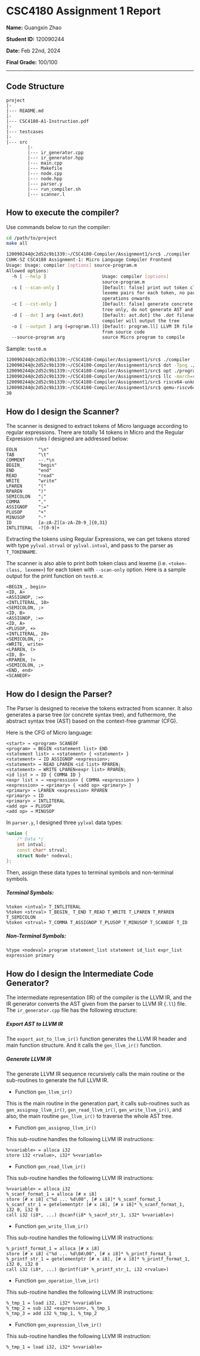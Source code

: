 # CSC4180 Assignment 1 Report

**Name:** Guangxin Zhao

**Student ID:** 120090244

**Date:** Feb 22nd, 2024

**Final Grade:** 100/100

---

## Code Structure

```
project
|-
|--- README.md
|-
|--- CSC4180-A1-Instruction.pdf
|-
|--- testcases
|-
|--- src
		|-
		|--- ir_generator.cpp
		|--- ir_generator.hpp
		|--- main.cpp
		|--- Makefile
		|--- node.cpp
		|--- node.hpp
		|--- parser.y
		|--- run_compiler.sh
		|--- scanner.l
```

## How to execute the compiler?

Use commands below to run the compiler:

```bash
cd /path/to/project
make all

120090244@c2d52c9b1339:~/CSC4180-Compiler/Assignment1/src$ ./compiler --help
CUHK-SZ CSC4180 Assignment-1: Micro Language Compiler Frontend
Usage: Usage: compiler [options] source-program.m
Allowed options:
  -h [ --help ]                     Usage: compiler [options] 
                                    source-program.m
  -s [ --scan-only ]                [Default: false] print out token class and 
                                    lexeme pairs for each token, no parsing 
                                    operations onwards
  -c [ --cst-only ]                 [Default: false] generate concrete syntax 
                                    tree only, do not generate AST and LLVM IR
  -d [ --dot ] arg (=ast.dot)       [Default: ast.dot] the .dot filename where 
                                    compiler will output the tree
  -o [ --output ] arg (=program.ll) [Default: program.ll] LLVM IR file compiled
                                    from source code
  --source-program arg              source Micro program to compile
```

Sample: `test0.m`

```bash
120090244@c2d52c9b1339:~/CSC4180-Compiler/Assignment1/src$ ./compiler ../testcases/test0.m
120090244@c2d52c9b1339:~/CSC4180-Compiler/Assignment1/src$ dot -Tpng ./ast.dot -o ./ast.png
120090244@c2d52c9b1339:~/CSC4180-Compiler/Assignment1/src$ opt ./program.ll -S --O3 -o ./program_optimized.ll
120090244@c2d52c9b1339:~/CSC4180-Compiler/Assignment1/src$ llc -march=riscv64 ./program_optimized.ll -o ./program.s
120090244@c2d52c9b1339:~/CSC4180-Compiler/Assignment1/src$ riscv64-unknown-linux-gnu-gcc ./program.s -o ./program
120090244@c2d52c9b1339:~/CSC4180-Compiler/Assignment1/src$ qemu-riscv64 -L /opt/riscv/sysroot ./program
30
```

## How do I design the Scanner?

The scanner is designed to extract tokens of Micro language according to regular expressions. There are totally 14 tokens in Micro and the Regular Expression rules I designed are addressed below:

```
EOLN        "\n"
TAB         "\t"
COMMENT     --.*\n
BEGIN_      "begin"
END         "end"
READ        "read"
WRITE       "write"
LPAREN      "("
RPAREN      ")"
SEMICOLON   ";"
COMMA       ","
ASSIGNOP    ":="
PLUSOP      "+"
MINUSOP     "-"
ID          [a-zA-Z][a-zA-Z0-9_]{0,31}
INTLITERAL  -?[0-9]+
```

Extracting the tokens using Regular Expressions, we can get tokens stored with type `yylval.strval` or `yylval.intval`, and pass to the parser as `T_TOKENNAME`.

The scanner is also able to print both token class and lexeme (i.e. `<token-class, lexeme>`) for each token with `--scan-only` option. Here is a sample output for the print function on `test0.m`:

```
<BEGIN_, begin>
<ID, A>
<ASSIGNOP, :=>
<INTLITERAL, 10>
<SEMICOLON, ;>
<ID, B>
<ASSIGNOP, :=>
<ID, A>
<PLUSOP, +>
<INTLITERAL, 20>
<SEMICOLON, ;>
<WRITE, write>
<LPAREN, (>
<ID, B>
<RPAREN, )>
<SEMICOLON, ;>
<END, end>
<SCANEOF>
```

## How do I design the Parser?

The Parser is designed to receive the tokens extracted from scanner. It also generates a parse tree (or concrete syntax tree), and futhermore, the abstract syntax tree (AST) based on the context-free grammar (CFG).

Here is the CFG of Micro language:

```
<start> → <program> SCANEOF
<program> → BEGIN <statement list> END
<statement list> → <statement> { <statement> }
<statement> → ID ASSIGNOP <expression>;
<statement> → READ LPAREN <id list> RPAREN;
<statement> → WRITE LPAREN<expr list> RPAREN;
<id list > → ID { COMMA ID }
<expr list > → <expression> { COMMA <expression> }
<expression> → <primary> { <add op> <primary> }
<primary> → LPAREN <expression> RPAREN
<primary> → ID
<primary> → INTLITERAL
<add op> → PLUSOP
<add op> → MINUSOP
```

In `parser.y`, I designed three `yylval` data types:

```c++
%union {
	/* Data */
	int intval;
	const char* strval;
	struct Node* nodeval;
};
```

Then, assign these data types to terminal symbols and non-terminal symbols.

##### Terminal Symbols:

```
%token <intval> T_INTLITERAL
%token <strval> T_BEGIN_ T_END T_READ T_WRITE T_LPAREN T_RPAREN T_SEMICOLON 
%token <strval> T_COMMA T_ASSIGNOP T_PLUSOP T_MINUSOP T_SCANEOF T_ID
```

##### Non-Terminal Symbols:

```
%type <nodeval> program statement_list statement id_list expr_list expression primary
```

## How do I design the Intermediate Code Generator?

The intermediate representation (IR) of the compiler is the LLVM IR, and the IR generator converts the AST given from the parser to LLVM IR (`.ll`) file. The `ir_generator.cpp` file has the following structure:

##### Export AST to LLVM IR

The `export_ast_to_llvm_ir()` function generates the LLVM IR header and main function structure. And it calls the `gen_llvm_ir()` function.

##### Generate LLVM IR

The generate LLVM IR sequence recursively calls the main routine or the sub-routines to generate the full LLVM IR.

-   Function `gen_llvm_ir()`

This is the main routine in the generation part, it calls sub-routines such as `gen_assignop_llvm_ir()`, `gen_read_llvm_ir()`, `gen_write_llvm_ir()`, and also, the main routine `gen_llvm_ir()` to traverse the whole AST tree.

-   Function `gen_assignop_llvm_ir()`

This sub-routine handles the following LLVM IR instructions:

```
%<variable> = alloca i32
store i32 <rvalue>, i32* %<variable>
```

-   Function `gen_read_llvm_ir()`

This sub-routine handles the following LLVM IR instructions:

```
%<variable> = alloca i32
%_scanf_format_1 = alloca [# x i8]
store [# x i8] c"%d ... %d\00", [# x i8]* %_scanf_format_1
%_scanf_str_1 = getelementptr [# x i8], [# x i8]* %_scanf_format_1, i32 0, i32 0
call i32 (i8*, ...) @scanf(i8* %_sacnf_str_1, i32* %<variable>)
```

-   Function `gen_write_llvm_ir()`

This sub-routine handles the following LLVM IR instructions:

````
%_printf_format_1 = alloca [# x i8]
store [# x i8] c"%d ... %d\0A\00", [# x i8]* %_printf_format_1
%_printf_str_1 = getelementptr [# x i8], [# x i8]* %_printf_format_1, i32 0, i32 0
call i32 (i8*, ...) @printf(i8* %_printf_str_1, i32 <rvalue>)
````

-   Function `gen_operation_llvm_ir()`

This sub-routine handles the following LLVM IR instructions:

```
%_tmp_1 = load i32, i32* %<variable>
%_tmp_2 = sub i32 <expression>, %_tmp_1
%_tmp_3 = add i32 %_tmp_1, %_tmp_2
```

-   Function `gen_expression_llvm_ir()`

This sub-routine handles the following LLVM IR instruction:

```
%_tmp_1 = load i32, i32* %<variable>
```
